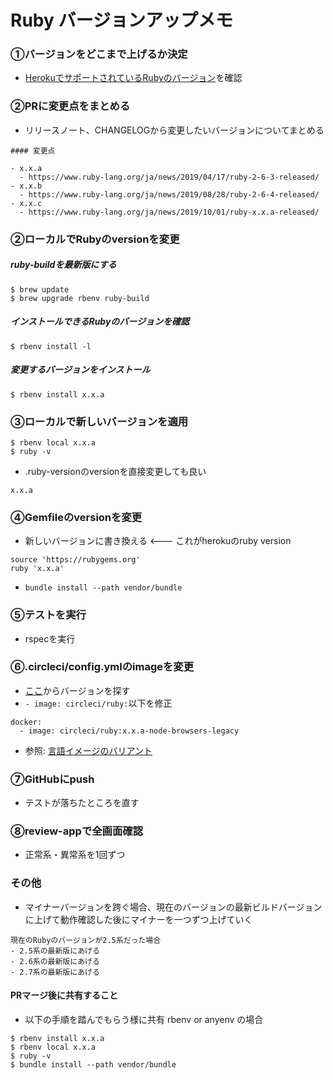 # Ruby バージョンアップメモ
### ①バージョンをどこまで上げるか決定
- [HerokuでサポートされているRubyのバージョン](https://devcenter.heroku.com/articles/ruby-support#ruby-versions)を確認

### ②PRに変更点をまとめる
- リリースノート、CHANGELOGから変更したいバージョンについてまとめる
```
#### 変更点

- x.x.a
  - https://www.ruby-lang.org/ja/news/2019/04/17/ruby-2-6-3-released/
- x.x.b
  - https://www.ruby-lang.org/ja/news/2019/08/28/ruby-2-6-4-released/
- x.x.c
  - https://www.ruby-lang.org/ja/news/2019/10/01/ruby-x.x.a-released/
```

### ②ローカルでRubyのversionを変更
##### ruby-buildを最新版にする
```
$ brew update
$ brew upgrade rbenv ruby-build
```
##### インストールできるRubyのバージョンを確認
```
$ rbenv install -l
```
##### 変更するバージョンをインストール
```
$ rbenv install x.x.a
```

### ③ローカルで新しいバージョンを適用
```
$ rbenv local x.x.a
$ ruby -v
```

- .ruby-versionのversionを直接変更しても良い
```
x.x.a
```

### ④Gemfileのversionを変更
- 新しいバージョンに書き換える <--- これがherokuのruby version
```
source 'https://rubygems.org'
ruby 'x.x.a'
```
- `bundle install --path vendor/bundle`

### ⑤テストを実行
- rspecを実行

### ⑥.circleci/config.ymlのimageを変更
- [ここ](https://hub.docker.com/r/circleci/ruby/tags)からバージョンを探す
- `- image: circleci/ruby:`以下を修正
```
docker:
  - image: circleci/ruby:x.x.a-node-browsers-legacy
```
- 参照: [言語イメージのバリアント](https://circleci.com/docs/ja/2.0/circleci-images/#%E8%A8%80%E8%AA%9E%E3%82%A4%E3%83%A1%E3%83%BC%E3%82%B8%E3%81%AE%E3%83%90%E3%83%AA%E3%82%A2%E3%83%B3%E3%83%88)

### ⑦GitHubにpush
- テストが落ちたところを直す

### ⑧review-appで全画面確認
- 正常系・異常系を1回ずつ

### その他
- マイナーバージョンを跨ぐ場合、現在のバージョンの最新ビルドバージョンに上げて動作確認した後にマイナーを一つずつ上げていく
```
現在のRubyのバージョンが2.5系だった場合
- 2.5系の最新版にあげる
- 2.6系の最新版にあげる
- 2.7系の最新版にあげる
```

#### PRマージ後に共有すること
- 以下の手順を踏んでもらう様に共有
rbenv or anyenv の場合
```
$ rbenv install x.x.a
$ rbenv local x.x.a
$ ruby -v
$ bundle install --path vendor/bundle
```
